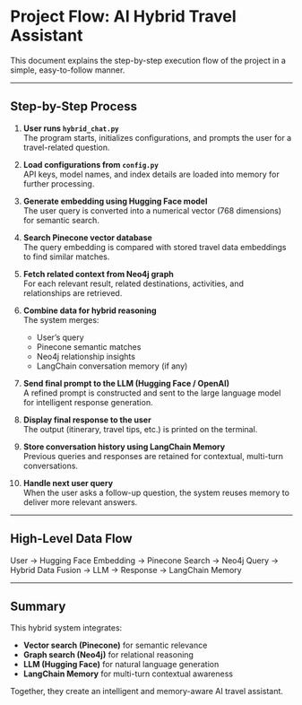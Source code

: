# Project Flow: AI Hybrid Travel Assistant

This document explains the step-by-step execution flow of the project in a simple, easy-to-follow manner.

---

## Step-by-Step Process

1. **User runs `hybrid_chat.py`**  
   The program starts, initializes configurations, and prompts the user for a travel-related question.

2. **Load configurations from `config.py`**  
   API keys, model names, and index details are loaded into memory for further processing.

3. **Generate embedding using Hugging Face model**  
   The user query is converted into a numerical vector (768 dimensions) for semantic search.

4. **Search Pinecone vector database**  
   The query embedding is compared with stored travel data embeddings to find similar matches.

5. **Fetch related context from Neo4j graph**  
   For each relevant result, related destinations, activities, and relationships are retrieved.

6. **Combine data for hybrid reasoning**  
   The system merges:
   - User’s query  
   - Pinecone semantic matches  
   - Neo4j relationship insights  
   - LangChain conversation memory (if any)

7. **Send final prompt to the LLM (Hugging Face / OpenAI)**  
   A refined prompt is constructed and sent to the large language model for intelligent response generation.

8. **Display final response to the user**  
   The output (itinerary, travel tips, etc.) is printed on the terminal.

9. **Store conversation history using LangChain Memory**  
   Previous queries and responses are retained for contextual, multi-turn conversations.

10. **Handle next user query**  
    When the user asks a follow-up question, the system reuses memory to deliver more relevant answers.

---

## High-Level Data Flow
User → Hugging Face Embedding → Pinecone Search → Neo4j Query → Hybrid Data Fusion → LLM → Response → LangChain Memory

---

## Summary

This hybrid system integrates:
- **Vector search (Pinecone)** for semantic relevance  
- **Graph search (Neo4j)** for relational reasoning  
- **LLM (Hugging Face)** for natural language generation  
- **LangChain Memory** for multi-turn contextual awareness  

Together, they create an intelligent and memory-aware AI travel assistant.

